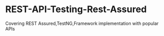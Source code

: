 # REST-API-Testing-Rest-Assured
Covering REST Assured,TestNG,Framework implementation with popular APIs
